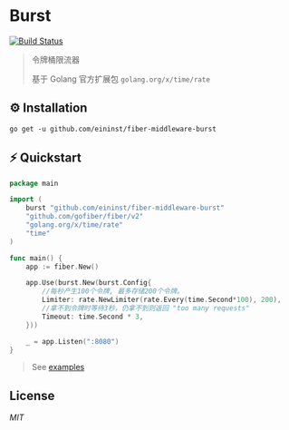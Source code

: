 # Burst

[![Build Status](https://travis-ci.org/ivpusic/grpool.svg?branch=master)](https://github.com/infinitasx/easi-go-aws)

> 令牌桶限流器
>
> 基于 Golang 官方扩展包 `golang.org/x/time/rate`

## ⚙ Installation

```text
go get -u github.com/eininst/fiber-middleware-burst
```

## ⚡ Quickstart

```go
package main

import (
    burst "github.com/eininst/fiber-middleware-burst"
    "github.com/gofiber/fiber/v2"
    "golang.org/x/time/rate"
    "time"
)

func main() {
    app := fiber.New()

    app.Use(burst.New(burst.Config{
        //每秒产生100个令牌, 最多存储200个令牌。
        Limiter: rate.NewLimiter(rate.Every(time.Second*100), 200),
        //拿不到令牌时等待3秒，仍拿不到则返回 "too many requests"
        Timeout: time.Second * 3,
    }))

    _ = app.Listen(":8080")
}

```

> See [examples](/examples)

## License

*MIT*